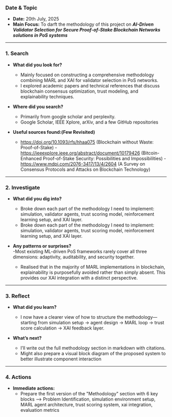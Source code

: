 ### Date & Topic

- **Date:** 20th July, 2025 
- **Main Focus:** To darft the methodology of this project on  ***AI-Driven Validator Selection for Secure Proof-of-Stake Blockchain Networks solutions in PoS systems***

---

### 1. Search

- **What did you look for?**  
  - Mainly focused on constructing a comprehensive methodology combining MARL and XAI for validator selection in PoS networks.
  - I explored academic papers and technical references that discuss blockchain consensus optimization, trust modeling, and explainability techniques. 

- **Where did you search?**  
  - Primarily from google scholar and perplexity.
  - Google Scholar, IEEE Xplore, arXiv, and a few GitHub repositories

- **Useful sources found:(Few Revisited)**  
  - https://doi.org/10.1093/rfs/hhaa075 (Blockchain without Waste: Proof-of-Stake)
  -https://ieeexplore.ieee.org/abstract/document/10179426 (Bitcoin-Enhanced Proof-of-Stake Security: Possibilities and Impossibilities)
  -https://www.mdpi.com/2076-3417/13/4/2604 (A Survey on Consensus Protocols and Attacks on Blockchain Technology)

   

---

### 2. Investigate

- **What did you dig into?**  
  -  Broke down each part of the methodology I need to implement: simulation, validator agents, trust scoring model, reinforcement learning setup, and XAI layer.
  - Broke down each part of the methodology I need to implement: simulation, validator agents, trust scoring model, reinforcement learning setup, and XAI layer.

- **Any patterns or surprises?**  
  -Most existing ML-driven PoS frameworks rarely cover all three dimensions: adaptivity, auditability, and security together.
  - Realised that in the majority of MARL implementations in blockchain, explainability is purposefully avoided rather than simply absent. This provides our XAI integration with a distinct perspective.
  
  

---

### 3. Reflect

- **What did you learn?**  
  - I now have a clearer view of how to structure the methodology—starting from simulation setup → agent design → MARL loop → trust score calculation → XAI feedback layer.

- **What’s next?**  
  - I’ll write out the full methodology section in markdown with citations.
  - Might also prepare a visual block diagram of the proposed system to better illustrate component interaction
  

---

### 4. Actions

- **Immediate actions:**  
  - Prepare the first version of the "Methodology" section with 6 key blocks --> Problem Identification, simulation environment setup, MARL agent architecture, trust scoring system, xai integration, evaluation metrics
  
